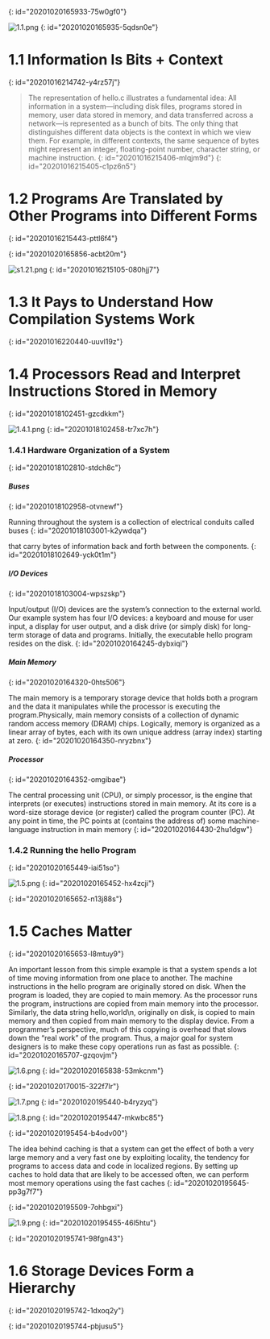 {: id="20201020165933-75w0gf0"}

![1.1.png](assets/20201020170008-l68sat3-1.1.png)
{: id="20201020165935-5qdsn0e"}

# 1.1 Information Is Bits + Context
{: id="20201016214742-y4rz57j"}

> The representation of hello.c illustrates a fundamental idea: All information
> in a system—including disk files, programs stored in memory, user data stored in
> memory, and data transferred across a network—is represented as a bunch of bits.
> The only thing that distinguishes different data objects is the context in which
> we view them. For example, in different contexts, the same sequence of bytes
> might represent an integer, floating-point number, character string, or machine
> instruction.
> {: id="20201016215406-mlqjm9d"}
{: id="20201016215405-c1pz6n5"}

# 1.2 Programs Are Translated by Other Programs into Different Forms
{: id="20201016215443-pttl6f4"}

{: id="20201020165856-acbt20m"}

![s1.21.png](assets/20201016220402-ubms4au-s1.2_1.png)
{: id="20201016215105-080hjj7"}

# 1.3 It Pays to Understand How Compilation Systems Work
{: id="20201016220440-uuvl19z"}

# 1.4 Processors Read and Interpret Instructions Stored in Memory
{: id="20201018102451-gzcdkkm"}

![1.4.1.png](assets/20201018102556-g3yi5sw-1.4.1.png)
{: id="20201018102458-tr7xc7h"}

### 1.4.1 Hardware Organization of a System
{: id="20201018102810-stdch8c"}

##### Buses
{: id="20201018102958-otvnewf"}

Running throughout the system is a collection of electrical conduits called buses
{: id="20201018103001-k2ywdqa"}

that carry bytes of information back and forth between the components.
{: id="20201018102649-yck0t1m"}

##### I/O Devices
{: id="20201018103004-wpszskp"}

Input/output (I/O) devices are the system’s connection to the external world. Our
example system has four I/O devices: a keyboard and mouse for user input, a
display for user output, and a disk drive (or simply disk) for long-term storage of
data and programs. Initially, the executable hello program resides on the disk.
{: id="20201020164245-dybxiqi"}

##### Main Memory
{: id="20201020164320-0hts506"}

The main memory is a temporary storage device that holds both a program and
the data it manipulates while the processor is executing the program.Physically,
main memory consists of a collection of dynamic random access memory (DRAM)
chips. Logically, memory is organized as a linear array of bytes, each with its own
unique address (array index) starting at zero.
{: id="20201020164350-nryzbnx"}

##### Processor
{: id="20201020164352-omgibae"}

The central processing unit (CPU), or simply processor, is the engine that interprets (or executes) instructions stored in main memory. At its core is a word-size
storage device (or register) called the program counter (PC). At any point in time,
the PC points at (contains the address of) some machine-language instruction in
main memory
{: id="20201020164430-2hu1dgw"}

### 1.4.2 Running the hello Program
{: id="20201020165449-iai51so"}

![1.5.png](assets/20201020165533-d2btsf3-1.5.png)
{: id="20201020165452-hx4zcji"}

{: id="20201020165652-n13j88s"}

# 1.5 Caches Matter
{: id="20201020165653-l8mtuy9"}

An important lesson from this simple example is that a system spends a lot of
time moving information from one place to another. The machine instructions in
the hello program are originally stored on disk. When the program is loaded,
they are copied to main memory. As the processor runs the program, instructions are copied from main memory into the processor. Similarly, the data string
hello,world\n, originally on disk, is copied to main memory and then copied
from main memory to the display device. From a programmer’s perspective, much
of this copying is overhead that slows down the “real work” of the program. Thus,
a major goal for system designers is to make these copy operations run as fast as
possible.
{: id="20201020165707-gzqovjm"}

![1.6.png](assets/20201020165843-dcj38cv-1.6.png)
{: id="20201020165838-53mkcnm"}

{: id="20201020170015-322f7lr"}

![1.7.png](assets/20201020195445-ilouqlh-1.7.png)
{: id="20201020195440-b4ryzyq"}

![1.8.png](assets/20201020195453-q10jjo8-1.8.png)
{: id="20201020195447-mkwbc85"}

{: id="20201020195454-b4odv00"}

The idea behind caching is that a system can get the effect of both
a very large memory and a very fast one by exploiting locality, the tendency for
programs to access data and code in localized regions. By setting up caches to hold
data that are likely to be accessed often, we can perform most memory operations
using the fast caches
{: id="20201020195645-pp3g7f7"}

{: id="20201020195509-7ohbgxi"}

![1.9.png](assets/20201020195501-wxpjq9v-1.9.png)
{: id="20201020195455-46l5htu"}

{: id="20201020195741-98fgn43"}

# 1.6 Storage Devices Form a Hierarchy
{: id="20201020195742-1dxoq2y"}

{: id="20201020195744-pbjusu5"}
